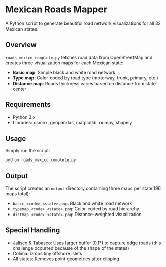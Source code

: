 # Mexican Roads Mapper

A Python script to generate beautiful road network visualizations for all 32 Mexican states.

## Overview

`roads_mexico_complete.py` fetches road data from OpenStreetMap and creates three visualization maps for each Mexican state:

- **Basic map**: Simple black and white road network
- **Type map**: Color-coded by road type (motorway, trunk, primary, etc.)
- **Distance map**: Roads thickness varies based on distance from state center

## Requirements

- Python 3.x
- Libraries: osmnx, geopandas, matplotlib, numpy, shapely

## Usage

Simply run the script:

```bash
python roads_mexico_complete.py
```

## Output

The script creates an `output` directory containing three maps per state (96 maps total):

- `basic_<code>_<state>.png`: Black and white road network
- `typemap_<code>_<state>.png`: Color-coded by road hierarchy
- `distmap_<code>_<state>.png`: Distance-weighted visualization

## Special Handling

- Jalisco & Tabasco: Uses larger buffer (0.1°) to capture edge roads (this challenge occurred because of the shape of the states)
- Colima: Drops tiny offshore islets
- All states: Removes point geometries after clipping 